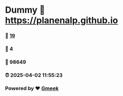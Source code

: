 # Dummy :link: https://planenalp.github.io 
### :page_facing_up: [19](https://planenalp.github.io/tag.html) 
### :speech_balloon: 4 
### :hibiscus: 98649 
### :alarm_clock: 2025-04-02 11:55:23 
### Powered by :heart: [Gmeek](https://github.com/Meekdai/Gmeek)
